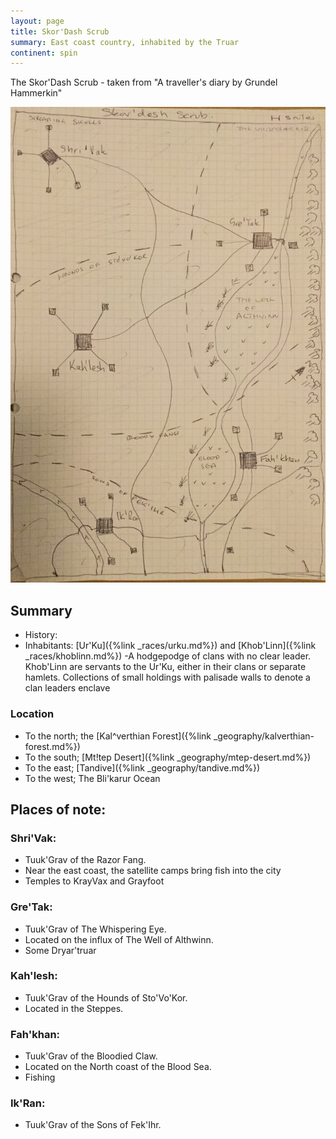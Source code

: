 ```yaml
---
layout: page
title: Skor'Dash Scrub
summary: East coast country, inhabited by the Truar
continent: spin
---
```


The Skor'Dash Scrub - taken from "A traveller's diary by Grundel Hammerkin"

![Skor'Dash Scrub](/assets/skordash-scrub-region.jpg)

## Summary

- History: 
- Inhabitants: [Ur'Ku]({%link _races/urku.md%}) and [Khob'Linn]({%link _races/khoblinn.md%})
 -A hodgepodge of clans with no clear leader. Khob'Linn are servants to the Ur'Ku, either in their clans or separate hamlets.
Collections of small holdings with palisade walls to denote a clan leaders enclave

### Location

- To the north; the [Kal^verthian Forest]({%link _geography/kalverthian-forest.md%})
- To the south; [Mt!tep Desert]({%link _geography/mtep-desert.md%})
- To the east; [Tandive]({%link _geography/tandive.md%})
- To the west; The Bli'karur Ocean

## Places of note:

### Shri'Vak:
- Tuuk'Grav of the Razor Fang.
- Near the east coast, the satellite camps bring fish into the city
- Temples to KrayVax and Grayfoot

### Gre'Tak:
- Tuuk'Grav of The Whispering Eye. 
- Located on the influx of The Well of Althwinn.
- Some Dryar'truar

### Kah'lesh:
- Tuuk'Grav of the Hounds of Sto'Vo'Kor. 
- Located in the Steppes.

### Fah'khan:
- Tuuk'Grav of the Bloodied Claw. 
- Located on the North coast of the Blood Sea.
- Fishing

### Ik'Ran:
- Tuuk'Grav of the Sons of Fek'Ihr.

